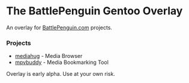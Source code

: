 # The BattlePenguin Gentoo Overlay

An overlay for [BattlePenguin.com](https://battlepenguin.com) projects.

### Projects

* [mediahug](https://gitlab.com/djsumdog/mediahug) - Media Browser
* [mpvbuddy](https://gitlab.com/djsumdog/mpvbuddy) - Media Bookmarking Tool

Overlay is early alpha. Use at your own risk.
